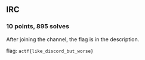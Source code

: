 ## IRC
### 10 points, 895 solves

After joining the channel, the flag is in the description.

flag: `actf{like_discord_but_worse}`
